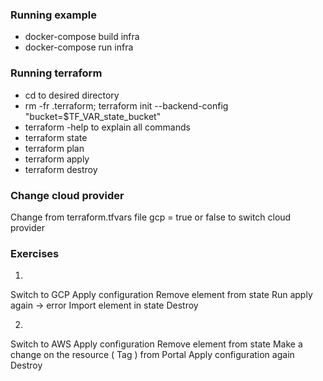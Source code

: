 ### Running example
* docker-compose build infra
* docker-compose run infra

### Running terraform 
* cd to desired directory
* rm -fr .terraform; terraform init --backend-config "bucket=$TF_VAR_state_bucket"
* terraform -help to explain all commands
* terraform state
* terraform plan 
* terraform apply
* terraform destroy


### Change cloud provider
Change from terraform.tfvars file
gcp = true or false to switch cloud provider


### Exercises

1.
Switch to GCP 
Apply configuration
Remove element from state
Run apply again -> error
Import element in state
Destroy

2.
Switch to AWS
Apply configuration
Remove element from state
Make a change on the resource ( Tag ) from Portal
Apply configuration again
Destroy
